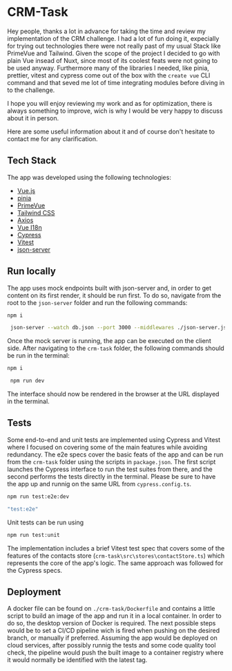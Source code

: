 # CRM-Task

Hey people, thanks a lot in advance for taking the time and review my implementation of the CRM challenge.
I had a lot of fun doing it, expecially for trying out technologies there were not really past of my usual Stack like PrimeVue and Tailwind. 
Given the scope of the project I decided to go with plain Vue insead of Nuxt, since most of its coolest feats were not going to be used anyway. Furthermore many of the libraries I needed, like pinia, prettier, vitest and cypress come out of the box with the `create vue` CLI command and that seved me lot of time integrating modules before diving in to the challenge.  

I hope you will enjoy reviewing my work and as for optimization, there is always something to improve, wich is why I would be very happy to discuss about it in person.

Here are some useful information about it and of course don't hesitate to contact me for any clarification.

## Tech Stack

The app was developed using the following technologies:

- [Vue.js](https://vuejs.org/)
- [pinia](https://pinia.vuejs.org/)
- [PrimeVue](https://primevue.org/)
- [Tailwind CSS](https://tailwindcss.com/)
- [Axios](https://axios-http.com/docs/intro)
- [Vue I18n](https://vue-i18n.intlify.dev/)
- [Cypress](https://www.cypress.io/)
- [Vitest](https://vitest.dev/)
- [json-server](https://www.npmjs.com/package/json-server/v/0.17.4)

## Run locally

The app uses mock endpoints built with json-server and, in order to get content on its first render, it should be run first. To do so, navigate from the root to the `json-server` folder and run the following commands:

```bash
npm i
```

```bash
 json-server --watch db.json --port 3000 --middlewares ./json-server.js
```

Once the mock server is running, the app can be executed on the client side. After navigating to the `crm-task` folder, the following commands should be run in the terminal:

```bash
npm i
```

```bash
 npm run dev
```

The interface should now be rendered in the browser at the URL displayed in the terminal.

## Tests

Some end-to-end and unit tests are implemented using Cypress and Vitest where I focused on covering some of the main features while avoiding redundancy. The e2e specs cover the basic feats of the app and can be run from the `crm-task` folder using the scripts in `package.json`. The first script launches the Cypress interface to run the test suites from there, and the second performs the tests directly in the terminal. Please be sure to have the app up and runnig on the same URL from `cypress.config.ts`. 

```bash
npm run test:e2e:dev
```

```bash
"test:e2e"
```

Unit tests can be run using

```bash
npm run test:unit
```

The implementation includes a brief Vitest test spec that covers some of the features of the contacts store (`crm-task\src\stores\contactStore.ts`) which represents the core of the app's logic.  The same approach was followed for the Cypress specs.

## Deployment

A docker file can be found on `./crm-task/Dockerfile` and contains a little script to  build an image of the app and run it in a local container. In order to do so, the desktop version of Docker is required. 
The next possible steps would be to set a CI/CD pipeline wich is fired when pushing on the desired branch, or manually if preferred. Assuming the app would be deployed on cloud services, after possibly runnig the tests and some code quality tool check, the pipeline would push the built image to a container registry where it would normally be identified with the latest tag. 
